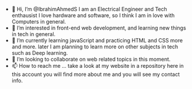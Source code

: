 - 👋 Hi, I’m @IbrahimAhmedS I am an Electrical Engineer and Tech enthausist I love hardware and software, so I think I am in love with Computers in general.
- 👀 I’m interested in front-end web development, and learning new things in tech in general.
- 🌱 I’m currently learning javaScript and practicing HTML and CSS more and more. later I am planning to learn more on other subjects in tech such as Deep learning.
- 💞️ I’m looking to collaborate on web related topics in this moment.
- 📫 How to reach me ... take a look at my website in a repository here in this account you will find more about me and you will see my contact info.

<!---
IbrahimAhmedS/IbrahimAhmedS is a ✨ special ✨ repository because its `README.md` (this file) appears on your GitHub profile.
You can click the Preview link to take a look at your changes.
--->
